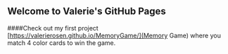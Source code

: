 ## Welcome to Valerie's GitHub Pages

####Check out my first project [https://valerierosen.github.io/MemoryGame/](Memory Game) where you match 4 color cards to win the game. 

